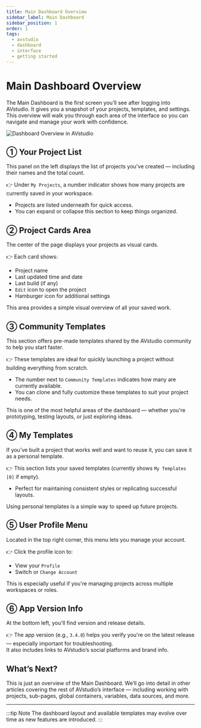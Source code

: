 ```yaml
---
title: Main Dashboard Overview
sidebar_label: Main Dashboard
sidebar_position: 1
order: 1
tags:
  - avstudio
  - dashboard
  - interface
  - getting started
---
```


# Main Dashboard Overview

The Main Dashboard is the first screen you’ll see after logging into AVstudio. It gives you a snapshot of your projects, templates, and settings. This overview will walk you through each area of the interface so you can navigate and manage your work with confidence.

![Dashboard Overview in AVstudio](./img/3-1-main-dashboard.png)

## ① Your Project List

This panel on the left displays the list of projects you've created — including their names and the total count.

👉 Under `My Projects`, a number indicator shows how many projects are currently saved in your workspace.  
- Projects are listed underneath for quick access.  
- You can expand or collapse this section to keep things organized.

## ② Project Cards Area

The center of the page displays your projects as visual cards.

👉 Each card shows:
- Project name  
- Last updated time and date  
- Last build (if any)  
- `Edit` icon to open the project  
- Hamburger icon for additional settings

This area provides a simple visual overview of all your saved work.

## ③ Community Templates

This section offers pre-made templates shared by the AVstudio community to help you start faster.

👉 These templates are ideal for quickly launching a project without building everything from scratch.  
- The number next to `Community Templates` indicates how many are currently available.  
- You can clone and fully customize these templates to suit your project needs.

This is one of the most helpful areas of the dashboard — whether you're prototyping, testing layouts, or just exploring ideas.

## ④ My Templates

If you’ve built a project that works well and want to reuse it, you can save it as a personal template.

👉 This section lists your saved templates (currently shows `My Templates [0]` if empty).  
- Perfect for maintaining consistent styles or replicating successful layouts.

Using personal templates is a simple way to speed up future projects.

## ⑤ User Profile Menu

Located in the top right corner, this menu lets you manage your account.

👉 Click the profile icon to:
- View your `Profile`  
- Switch or `Change Account`

This is especially useful if you're managing projects across multiple workspaces or roles.

## ⑥ App Version Info

At the bottom left, you'll find version and release details.

👉 The app version (e.g., `3.4.0`) helps you verify you're on the latest release — especially important for troubleshooting.  
It also includes links to AVstudio’s social platforms and brand info.

## What’s Next?

This is just an overview of the Main Dashboard. We’ll go into detail in other articles covering the rest of AVstudio’s interface — including working with projects, sub-pages, global containers, variables, data sources, and more.

---

:::tip Note
The dashboard layout and available templates may evolve over time as new features are introduced.
:::
